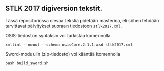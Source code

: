 STLK 2017 digiversion tekstit.
------------------------------

Tässä repositoriossa olevaa tekstiä pidetään masterina, eli siihen tehdään
tarvittavat päivitykset suoraan tiedostoon `stlk2017.xml`.

OSIS-tiedoston syntaksin voi tarkistaa komennolla

```
xmllint --noout --schema osisCore.2.1.1.xsd stlk2017.xml
```

Sword-moduulin (zip-tiedosto) voi kääntää komennolla

```
bash build_sword.sh
```

